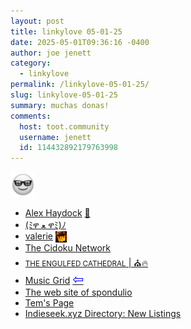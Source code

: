 ```yaml
---
layout: post
title: 𝚕𝚒𝚗𝚔𝚢𝚕𝚘𝚟𝚎 𝟶𝟻-𝟶𝟷-𝟸𝟻
date: 2025-05-01T09:36:16 -0400
author: joe jenett
category:
  - linkylove
permalink: /linkylove-05-01-25/
slug: linkylove-05-01-25
summary: muchas donas!
comments:
  host: toot.community
  username: jenett
  id: 114432892179763998
---
```

<img class="elguy" src="/images/elguy.png" alt="" width="40">
<ul class="linkylove">
	<li><a title="Alex Haydock" href="https://blog.infected.systems/">Alex Haydock</a> <a title="source" href="https://pinboard.in/u:driscoll">📌</a></li>
	<li><a title="snails" href="https://snails.town/">(ﾐዋ ﻌ ዋﾐ)ﾉ</a></li>
	<li><a title="valerie" href="https://val.micro.blog/">valerie</a>  <a href="https://indieseek.xyz/" title="source!"><img src="/images/brad.png" width="18" height="18" alt="Indieseek.xyz" style="vertical-align:middle;"></a></li>
	<li><a title="cidoku" href="https://cidoku.net/en/">The Cidoku Network</a></li>
	<li><a title="snake" href="https://playmoar.neocities.org/"><small>THE ENGULFED CATHEDRAL</small> | ⛪🔥</a></li>
	<li><a title="Irshad" href="https://music-grid.surge.sh/">Music Grid</a>  <a title="source" href="https://daily.ds106.us/tdc4855/"><span style="font-size:1.5em;color:blue;">&#8678;</span></a></li>
	<li><a title="spondulio" href="https://spondulio.neocities.org/">The web site of spondulio</a></li>
	<li><a title="Tem" href="https://temina.neocities.org/">Tem's Page</a></li>
	<li><a title="Brad Enslen" href="https://indieseek.xyz/links/newposts.php">Indieseek.xyz Directory: New Listings</a></li>
</ul>

<a href="https://brid.gy/publish/mastodon"></a>